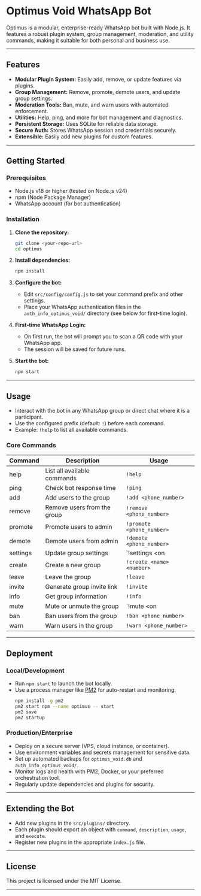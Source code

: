 # Optimus Void WhatsApp Bot

Optimus is a modular, enterprise-ready WhatsApp bot built with Node.js. It features a robust plugin system, group management, moderation, and utility commands, making it suitable for both personal and business use.

---

## Features

- **Modular Plugin System:** Easily add, remove, or update features via plugins.
- **Group Management:** Remove, promote, demote users, and update group settings.
- **Moderation Tools:** Ban, mute, and warn users with automated enforcement.
- **Utilities:** Help, ping, and more for bot management and diagnostics.
- **Persistent Storage:** Uses SQLite for reliable data storage.
- **Secure Auth:** Stores WhatsApp session and credentials securely.
- **Extensible:** Easily add new plugins for custom features.

---

## Getting Started

### Prerequisites
- Node.js v18 or higher (tested on Node.js v24)
- npm (Node Package Manager)
- WhatsApp account (for bot authentication)

### Installation

1. **Clone the repository:**
   ```sh
   git clone <your-repo-url>
   cd optimus
   ```

2. **Install dependencies:**
   ```sh
   npm install
   ```

3. **Configure the bot:**
   - Edit `src/config/config.js` to set your command prefix and other settings.
   - Place your WhatsApp authentication files in the `auth_info_optimus_void/` directory (see below for first-time login).

4. **First-time WhatsApp Login:**
   - On first run, the bot will prompt you to scan a QR code with your WhatsApp app.
   - The session will be saved for future runs.

5. **Start the bot:**
   ```sh
   npm start
   ```

---

## Usage

- Interact with the bot in any WhatsApp group or direct chat where it is a participant.
- Use the configured prefix (default: `!`) before each command.
- Example: `!help` to list all available commands.

### Core Commands

| Command      | Description                        | Usage                        |
|--------------|------------------------------------|------------------------------|
| help         | List all available commands        | `!help`                      |
| ping         | Check bot response time            | `!ping`                      |
| add          | Add users to the group             | `!add <phone_number>`        |
| remove       | Remove users from the group        | `!remove <phone_number>`     |
| promote      | Promote users to admin             | `!promote <phone_number>`    |
| demote       | Demote users from admin            | `!demote <phone_number>`     |
| settings     | Update group settings              | `!settings <type> <on|off>`  |
| create       | Create a new group                 | `!create <name> <number>`    |
| leave        | Leave the group                    | `!leave`                     |
| invite       | Generate group invite link         | `!invite`                    |
| info         | Get group information              | `!info`                      |
| mute         | Mute or unmute the group           | `!mute <on|off>`             |
| ban          | Ban users from the group           | `!ban <phone_number>`        |
| warn         | Warn users in the group            | `!warn <phone_number>`       |

---

## Deployment

### Local/Development
- Run `npm start` to launch the bot locally.
- Use a process manager like [PM2](https://pm2.keymetrics.io/) for auto-restart and monitoring:
  ```sh
  npm install -g pm2
  pm2 start npm --name optimus -- start
  pm2 save
  pm2 startup
  ```

### Production/Enterprise
- Deploy on a secure server (VPS, cloud instance, or container).
- Use environment variables and secrets management for sensitive data.
- Set up automated backups for `optimus_void.db` and `auth_info_optimus_void/`.
- Monitor logs and health with PM2, Docker, or your preferred orchestration tool.
- Regularly update dependencies and plugins for security.

---

## Extending the Bot

- Add new plugins in the `src/plugins/` directory.
- Each plugin should export an object with `command`, `description`, `usage`, and `execute`.
- Register new plugins in the appropriate `index.js` file.

---

## License

This project is licensed under the MIT License.

---
